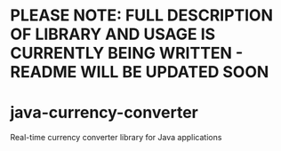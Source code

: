# PLEASE NOTE: FULL DESCRIPTION OF LIBRARY AND USAGE IS CURRENTLY BEING WRITTEN - README WILL BE UPDATED SOON

# java-currency-converter
Real-time currency converter library for Java applications

